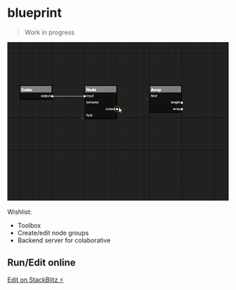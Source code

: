 # blueprint

> Work in progress

![screen](doc/svg-node-editor.gif)

Wishlist: 

* Toolbox
* Create/edit node groups
* Backend server for colaborative

## Run/Edit online 

[Edit on StackBlitz ⚡️](https://stackblitz.com/edit/angular6-blueprint-automation)